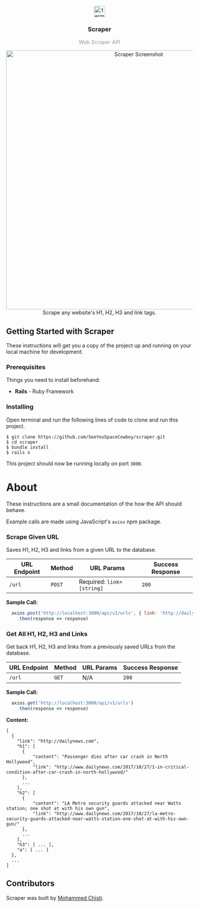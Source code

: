 <p align="center">
  <img
    src="https://user-images.githubusercontent.com/7621982/32139395-10478d60-bc15-11e7-8608-3be6ccd96a1e.png"
    alt="terminal"
    width="30" />
</p>
<h3 align="center">
  Scraper
</h3>
<p align="center" style="color: #999;">Web Scraper API</p>

<p align="center">
  <img
    src="https://user-images.githubusercontent.com/7621982/32139413-fa7fcc94-bc15-11e7-93b1-0ad8648a8c4f.png"
    alt="Scraper Screenshot"
    width="700" />
    <br>
    Scrape any website's H1, H2, H3 and link tags.
</p>

## Getting Started with Scraper
These instructions will get you a copy of the project up and running on your local machine for development.

### Prerequisites
Things you need to install beforehand:
* **Rails** - Ruby Framework

### Installing
Open terminal and run the following lines of code to clone and run this project.

 ```shell
 $ git clone https://github.com/SeeYouSpaceCowboy/scraper.git
 $ cd scraper
 $ bundle install
 $ rails s
 ```
 This project should now be running locally on port `3000`.

# About
These instructions are a small documentation of the how the API should behave.

Example calls are made using JavaScript's `axios` npm package.

### Scrape Given URL

Saves H1, H2, H3 and links from a given URL to the database.

| URL Endpoint | Method | URL Params | Success Response |
| ----- | ----- | ----- | ----- |
| `/url` | `POST` | Required: `link=[string]` | `200` |

**Sample Call:**

  ```javascript
    axios.post('http://localhost:3000/api/v1/urls', { link: 'http://dailynews.com' })
      .then(response => response)
  ```

### Get All H1, H2, H3 and Links

  Get back H1, H2, H3 and links from a previously saved URLs from the database.

  | URL Endpoint | Method | URL Params | Success Response |
  | ----- | ----- | ----- | ----- |
  | `/url` | `GET` | N/A | `200` |

  **Sample Call:**

  ```javascript
    axios.get('http://localhost:3000/api/v1/urls')
      .then(response => response)
  ```

  **Content:**
  ```
  [
    {
      "link": "http://dailynews.com",
      "h1": [
        {
            "content": "Passenger dies after car crash in North Hollywood",
            "link": "http://www.dailynews.com/2017/10/27/1-in-critical-condition-after-car-crash-in-north-hollywood/"
        },
        ...
      ],
      "h2": [
        {
            "content": "LA Metro security guards attacked near Watts station; one shot at with his own gun",
            "link": "http://www.dailynews.com/2017/10/27/la-metro-security-guards-attacked-near-watts-station-one-shot-at-with-his-own-gun/"
        },
        ...
      ],
      "h3": [ ... ],
      "a": [ ... ]
    },
    ...
  ]
  ```
## Contributors
Scraper was built by [Mohammed Chisti](http://mohammedchisti.com).
